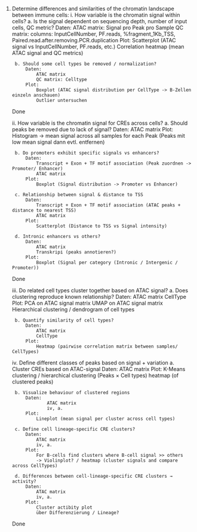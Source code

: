 1. Determine differences and similarities of the chromatin landscape between immune cells:
    i. How variable is the chromatin signal within cells?
        a. Is the signal dependent on sequencing depth, number of input cells, QC metric?
            Daten: 
                ATAC matrix: Signal pro Peak pro Sample
                QC matrix: columns: InputCellNumber, PF.reads, %fragment_1Kb_TSS, Paired.read.after.removing.PCR.duplication
            Plot: 
                Scatterplot (ATAC signal vs InputCellNumber, PF.reads, etc.)
                Correlation heatmap (mean ATAC signal and QC metrics)          

        b. Should some cell types be removed / normalization?
            Daten: 
                ATAC matrix
                QC matrix: Celltype 
            Plot: 
                Boxplot (ATAC signal distribution per CellType -> B-Zellen einzeln anschauen)
                Outlier untersuchen 
    Done

    ii. How variable is the chromatin signal for CREs across cells?
        a. Should peaks be removed due to lack of signal?
            Daten: 
                ATAC matrix
            Plot: 
                Histogram -> mean signal across all samples for each Peak (Peaks mit low mean signal dann evtl. entfernen)

        b. Do promoters exhibit specific signals vs enhancers?
            Daten:
                Transcript + Exon + TF motif association (Peak zuordnen -> Promoter/ Enhancer)
                ATAC matrix
            Plot:
                Boxplot (Signal distribution -> Promoter vs Enhancer)

        c. Relationship between signal & distance to TSS
            Daten: 
                Transcript + Exon + TF motif association (ATAC peaks + distance to nearest TSS)
                ATAC matrix 
            Plot: 
                Scatterplot (Distance to TSS vs Signal intensity)

        d. Intronic enhancers vs others?
            Daten:
                ATAC matrix
                Transkripi (peaks annotieren?)
            Plot:
                Boxplot (Signal per category (Intronic / Intergenic / Promoter))
    Done

    iii. Do related cell types cluster together based on ATAC signal?
        a. Does clustering reproduce known relationship?
            Daten: 
                ATAC matrix
                CellType 
            Plot: 
                PCA on ATAC signal matrix
                UMAP on ATAC signal matrix
                Hierarchical clustering / dendrogram of cell types

        b. Quantify similarity of cell types?
            Daten: 
                ATAC matrix
                CellType 
            Plot: 
                Heatmap (pairwise correlation matrix between samples/ CellTypes)

    iv. Define different classes of peaks based on signal + variation
        a. Cluster CREs based on ATAC-signal
            Daten: 
                ATAC matrix
            Plot: 
                K-Means clustering / hierarchical clustering (Peaks × Cell types)
                heatmap (of clustered peaks)

        b. Visualize behaviour of clustered regions
            Daten: 
                    ATAC matrix
                    iv, a.
            Plot: 
                Lineplot (mean signal per cluster across cell types)

        c. Define cell lineage-specific CRE clusters?
            Daten:
                ATAC matrix
                iv, a.
            Plot: 
                For B-cells find clusters where B-cell signal >> others
                -> Violinplot? / heatmap (cluster signals and compare across CellTypes)

        d. Differences between cell-lineage-specific CRE clusters → activity?
            Daten: 
                ATAC matrix 
                iv, a.
            Plot: 
                Cluster actibity plot
                über Differenzierung / Lineage?
    Done